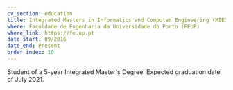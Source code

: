 ```yaml
---
cv_section: education
title: Integrated Masters in Informatics and Computer Engineering (MIEIC)
where: Faculdade de Engenharia da Universidade do Porto (FEUP)
where_link: https://fe.up.pt
date_start: 09/2016
date_end: Present
order_index: 10
---
```


Student of a 5-year Integrated Master's Degree. Expected graduation date of July 2021.